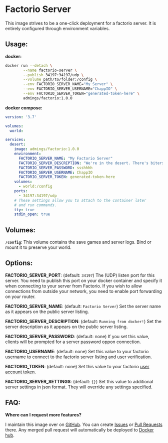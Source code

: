 # Factorio Server

This image strives to be a one-click deployment for a factorio server.
It is entirely configured through environment variables.

## Usage:

**docker:**
```bash
docker run --detach \
        --name factorio-server \
        --publish 34197:34197/udp \
        --volume path/to/folder:/config \
        --env FACTORIO_SERVER_NAME="My Server" \
        --env FACTORIO_SERVER_USERNAME="ChappIO" \
        --env FACTORIO_SERVER_TOKEN="generated-token-here" \
        admings/factorio:1.0.0
```

**docker compose:**
```yml
version: '3.7'

volumes:
  world:

services:
  desert:
    image: admings/factorio:1.0.0
    environment:
      FACTORIO_SERVER_NAME: "My Factorio Server"
      FACTORIO_SERVER_DESCRIPTION: "We're in the desert. There's biters."
      FACTORIO_SERVER_PASSWORD: ssshhhh
      FACTORIO_SERVER_USERNAME: ChappIO
      FACTORIO_SERVER_TOKEN: generated-token-here
    volumes:
      - world:/config
    ports:
      - 34197:34197/udp
    # These settings allow you to attach to the container later
    # and run commands.
    tty: true
    stdin_open: true
```

## Volumes:

**`/config`**: 
    This volume contains the save games and server logs.
    Bind or mount it to preserve your world.

## Options:

**FACTORIO_SERVER_PORT**:
    (default: `34197`)
    The (UDP) listen port for this server.
    You need to publish this port on your docker container and specify it when connecting to your server from Factorio.
    If you wish to allow connections from outside your network, you need to enable port forwarding on your router.

**FACTORIO_SERVER_NAME**: 
    (default: `Factorio Server`)
    Set the server name as it appears on the public server listing.
    
**FACTORIO_SERVER_DESCRIPTION**:
    (default: `Running from docker!`)
    Set the server description as it appears on the public server listing.
    
**FACTORIO_SERVER_PASSWORD**:
    (default: none)
    If you set this value, clients will be prompted for a server password oppon connection.

**FACTORIO_USERNAME**:
    (default: none)
    Set this value to your factorio username to connect to the factorio server listing and user verification.

**FACTORIO_TOKEN**:
    (default: none)
    Set this value to your factorio [user account token](https://factorio.com/profile).

**FACTORIO_SERVER_SETTINGS**:
    (default: `{}`)
    Set this value to additional server settings in json format.
    They will override any settings specified.

## FAQ:

**Where can I request more features?**

I maintain this image over on [GitHub](https://github.com/admin-gs/factorio).
You can create [Issues](https://github.com/admin-gs/factorio/issues) or [Pull Requests](https://github.com/admin-gs/factorio/pulls) there.
Any merged pull request will automatically be deployed to [Docker hub](https://hub.docker.com/repository/docker/admings/factorio).
